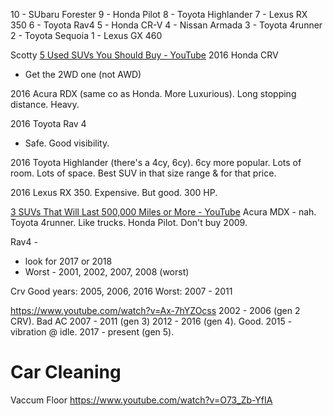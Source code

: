 10 - SUbaru Forester
9 - Honda Pilot
8 - Toyota Highlander
7 - Lexus RX 350
6 - Toyota Rav4
5 - Honda CR-V
4 - Nissan Armada
3 - Toyota 4runner
2 - Toyota Sequoia
1 - Lexus GX 460



Scotty
[5 Used SUVs You Should Buy - YouTube](https://www.youtube.com/watch?v=BsUPlNlNhi8)
2016 Honda CRV
- Get the 2WD one (not AWD)

2016 Acura RDX (same co as Honda. More Luxurious).
Long stopping distance. Heavy.

2016 Toyota Rav 4
- Safe. Good visibility.

2016 Toyota Highlander (there's a 4cy, 6cy). 6cy more popular.
Lots of room. Lots of space. Best SUV in that size range & for that price.

2016 Lexus RX 350. Expensive. But good. 300 HP.


[3 SUVs That Will Last 500,000 Miles or More - YouTube](https://www.youtube.com/watch?v=pOjIbYJ6NSA)
Acura MDX - nah.
Toyota 4runner. Like trucks.
Honda Pilot. Don't buy 2009.


Rav4 - 
- look for 2017 or 2018
- Worst - 2001, 2002, 2007, 2008 (worst)

Crv
Good years: 2005, 2006, 2016
Worst: 2007 - 2011

https://www.youtube.com/watch?v=Ax-7hYZOcss
2002 - 2006 (gen 2 CRV). Bad AC
2007 - 2011 (gen 3)
2012 - 2016 (gen 4). Good. 2015 - vibration @ idle.
2017 - present (gen 5).



# Car Cleaning
Vaccum Floor
https://www.youtube.com/watch?v=O73_Zb-YfIA

